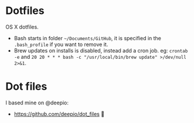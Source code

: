 # Dotfiles
OS X dotfiles.

- Bash starts in folder `~/Documents/GitHub`, it is specified in the `.bash_profile` if you want to remove it.
- Brew updates on installs is disabled, instead add a cron job. eg: `crontab -e` and `20 20 * * * bash -c "/usr/local/bin/brew update" >/dev/null 2>&1`.

# Dot files
I based mine on @deepio:
- https://github.com/deepio/dot_files :beer:
